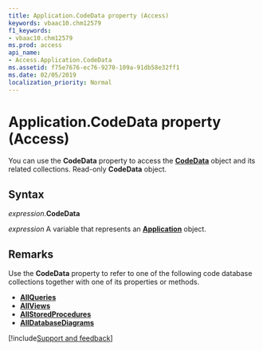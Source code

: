 ```yaml
---
title: Application.CodeData property (Access)
keywords: vbaac10.chm12579
f1_keywords:
- vbaac10.chm12579
ms.prod: access
api_name:
- Access.Application.CodeData
ms.assetid: f75e7676-ec76-9270-109a-91db58e32ff1
ms.date: 02/05/2019
localization_priority: Normal
---
```



# Application.CodeData property (Access)

You can use the **CodeData** property to access the **[CodeData](Access.CodeData.md)** object and its related collections. Read-only **CodeData** object.


## Syntax

_expression_.**CodeData**

_expression_ A variable that represents an **[Application](Access.Application.md)** object.


## Remarks

Use the **CodeData** property to refer to one of the following code database collections together with one of its properties or methods.

- **[AllQueries](Access.AllQueries.md)**
- **[AllViews](Access.AllViews.md)**
- **[AllStoredProcedures](Access.AllStoredProcedures.md)**
- **[AllDatabaseDiagrams](Access.AllDatabaseDiagrams.md)**


[!include[Support and feedback](~/includes/feedback-boilerplate.md)]